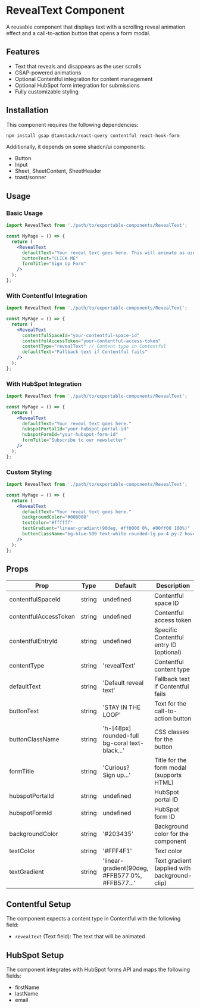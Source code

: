 
# RevealText Component

A reusable component that displays text with a scrolling reveal animation effect and a call-to-action button that opens a form modal.

## Features

- Text that reveals and disappears as the user scrolls
- GSAP-powered animations
- Optional Contentful integration for content management
- Optional HubSpot form integration for submissions
- Fully customizable styling

## Installation

This component requires the following dependencies:

```bash
npm install gsap @tanstack/react-query contentful react-hook-form
```

Additionally, it depends on some shadcn/ui components:

- Button
- Input
- Sheet, SheetContent, SheetHeader
- toast/sonner

## Usage

### Basic Usage

```jsx
import RevealText from './path/to/exportable-components/RevealText';

const MyPage = () => {
  return (
    <RevealText
      defaultText="Your reveal text goes here. This will animate as users scroll."
      buttonText="CLICK ME"
      formTitle="Sign Up Form"
    />
  );
};
```

### With Contentful Integration

```jsx
import RevealText from './path/to/exportable-components/RevealText';

const MyPage = () => {
  return (
    <RevealText
      contentfulSpaceId="your-contentful-space-id"
      contentfulAccessToken="your-contentful-access-token"
      contentType="revealText" // Content type in Contentful
      defaultText="Fallback text if Contentful fails"
    />
  );
};
```

### With HubSpot Integration

```jsx
import RevealText from './path/to/exportable-components/RevealText';

const MyPage = () => {
  return (
    <RevealText
      defaultText="Your reveal text goes here."
      hubspotPortalId="your-hubspot-portal-id"
      hubspotFormId="your-hubspot-form-id"
      formTitle="Subscribe to our newsletter"
    />
  );
};
```

### Custom Styling

```jsx
import RevealText from './path/to/exportable-components/RevealText';

const MyPage = () => {
  return (
    <RevealText
      defaultText="Your reveal text goes here."
      backgroundColor="#000000"
      textColor="#ffffff"
      textGradient="linear-gradient(90deg, #ff0000 0%, #00ff00 100%)"
      buttonClassName="bg-blue-500 text-white rounded-lg px-4 py-2 hover:bg-blue-600"
    />
  );
};
```

## Props

| Prop                  | Type     | Default                                        | Description                                     |
|-----------------------|----------|------------------------------------------------|-------------------------------------------------|
| contentfulSpaceId     | string   | undefined                                      | Contentful space ID                             |
| contentfulAccessToken | string   | undefined                                      | Contentful access token                         |
| contentfulEntryId     | string   | undefined                                      | Specific Contentful entry ID (optional)         |
| contentType           | string   | 'revealText'                                   | Contentful content type                         |
| defaultText           | string   | 'Default reveal text'                          | Fallback text if Contentful fails               |
| buttonText            | string   | 'STAY IN THE LOOP'                             | Text for the call-to-action button              |
| buttonClassName       | string   | 'h-[48px] rounded-full bg-coral text-black...' | CSS classes for the button                      |
| formTitle             | string   | 'Curious?<br>Sign up...'                       | Title for the form modal (supports HTML)        |
| hubspotPortalId       | string   | undefined                                      | HubSpot portal ID                               |
| hubspotFormId         | string   | undefined                                      | HubSpot form ID                                 |
| backgroundColor       | string   | '#203435'                                      | Background color for the component              |
| textColor             | string   | '#FFF4F1'                                      | Text color                                      |
| textGradient          | string   | 'linear-gradient(90deg, #FFB577 0%, #FFB577...'| Text gradient (applied with background-clip)    |

## Contentful Setup

The component expects a content type in Contentful with the following field:

- `revealText` (Text field): The text that will be animated

## HubSpot Setup

The component integrates with HubSpot forms API and maps the following fields:

- firstName
- lastName  
- email

